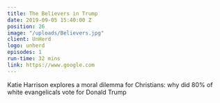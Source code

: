 ```yaml
---
title: The Believers in Trump
date: 2019-09-05 15:40:00 Z
position: 26
image: "/uploads/Believers.jpg"
client: UnHerd
logo: unherd
episodes: 1
run-time: 32 mins
link: https://www.google.com
---
```


Katie Harrison explores a moral dilemma for Christians: why did 80% of white evangelicals vote for Donald Trump